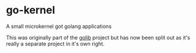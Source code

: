 # go-kernel
A small microkernel got golang applications

This was originally part of the [golib](https://github.com/peter-mount/golib) project but has now been split out as it's
really a separate project in it's own right.

